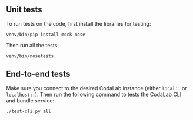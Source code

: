 ## Unit tests

To run tests on the code, first install the libraries for testing:

    venv/bin/pip install mock nose

Then run all the tests:

    venv/bin/nosetests

## End-to-end tests

Make sure you connect to the desired CodaLab instance (either `local::` or `localhost::`).  Then run the following command to tests the CodaLab CLI and bundle service:

    ./test-cli.py all